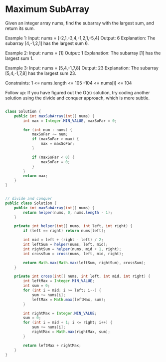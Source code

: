 # Maximum SubArray

Given an integer array nums, find the subarray with the largest sum, and return its sum.

 

Example 1:
Input: nums = [-2,1,-3,4,-1,2,1,-5,4]
Output: 6
Explanation: The subarray [4,-1,2,1] has the largest sum 6.

Example 2:
Input: nums = [1]
Output: 1
Explanation: The subarray [1] has the largest sum 1.

Example 3:
Input: nums = [5,4,-1,7,8]
Output: 23
Explanation: The subarray [5,4,-1,7,8] has the largest sum 23.
 
Constraints:
1 <= nums.length <= 105
-104 <= nums[i] <= 104
 
Follow up: If you have figured out the O(n) solution, try coding another solution using the divide and conquer approach, which is more subtle.


```java

class Solution {
    public int maxSubArray(int[] nums) {
        int max = Integer.MIN_VALUE, maxSoFar = 0;

        for (int num : nums) {
            maxSoFar += num;
            if (maxSoFar > max) {
                max = maxSoFar;
            }

            if (maxSoFar < 0) {
                maxSoFar = 0;
            }
        }
        return max;
    }
}


// divide and conquer
public class Solution {
    public int maxSubArray(int[] nums) {
        return helper(nums, 0, nums.length - 1);
    }

    private int helper(int[] nums, int left, int right) {
        if (left == right) return nums[left];

        int mid = left + (right - left) / 2;
        int leftSum = helper(nums, left, mid);
        int rightSum = helper(nums, mid + 1, right);
        int crossSum = cross(nums, left, mid, right);

        return Math.max(Math.max(leftSum, rightSum), crossSum);
    }

    private int cross(int[] nums, int left, int mid, int right) {
        int leftMax = Integer.MIN_VALUE;
        int sum = 0;
        for (int i = mid; i >= left; i--) {
            sum += nums[i];
            leftMax = Math.max(leftMax, sum);
        }

        int rightMax = Integer.MIN_VALUE;
        sum = 0;
        for (int i = mid + 1; i <= right; i++) {
            sum += nums[i];
            rightMax = Math.max(rightMax, sum);
        }

        return leftMax + rightMax;
    }
}


```
